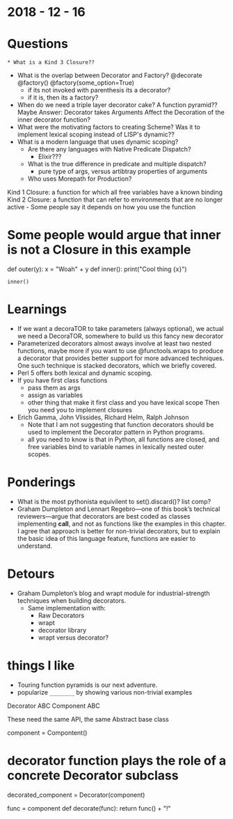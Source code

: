 2018 - 12 - 16
==============

Questions
=========
	* What is a Kind 3 Closure??
  * What is the overlap between Decorator and Factory?
    @decorate
    @factory()
    @factory(some_option=True)
    * if its not invoked with parenthesis its a decorator?
    * if it is, then its a factory?
  * When do we need a triple layer decorator cake?
    A function pyramid??
    Maybe Answer: Decorator takes Arguments
                  Affect the Decoration of the inner decorator
                  function?
  * What were the motivating factors to creating Scheme?
    Was it to implement lexical scoping instead of LISP's dynamic??
  * What is a modern language that uses dynamic scoping?
	* Are there any languages with Native Predicate Dispatch?
		- Elixir???
	* What is the true difference in predicate and multiple dispatch?
		- pure type of args, versus artibtray properties of arguments
	* Who uses Morepath for Production?



Kind 1 Closure: a function for which all free variables have a known binding
Kind 2 Closure: a function that can refer to environments that are no longer active
		- Some people say it depends on how you use the function


# Some people would argue that inner is not a Closure in this example
def outer(y):
	x = "Woah" + y
	def inner():
		print("Cool thing {x}")

	inner()


Learnings
=========
  * If we want a decoraTOR to take parameters (always optional),
    we actual we need a DecoraTOR, somewhere to build us
    this fancy new decorator
  * Parameterized decorators almost aways involve at least two nested functions, maybe more if you want to use @functools.wraps to produce a decorator that provides better support for more advanced techniques. One such technique is stacked decorators, which we briefly covered.
  *  Perl 5 offers both lexical and dynamic scoping.
  * If you have first class functions
    - pass them as args
    - assign as variables
    - other thing that make it first class
    and you have lexical scope
    Then you need you to implement closures
  * Erich Gamma, John Vlissides, Richard Helm, Ralph Johnson
	* Note that I am not suggesting that function decorators should be used to implement the Decorator pattern in Python programs. 
	* all you need to know is that in Python, all functions are closed, and free variables bind to variable names in lexically nested outer scopes.

Ponderings
==========
  * What is the most pythonista equivilent to set().discard()?
    list comp?
  * Graham Dumpleton and Lennart Regebro—one of this book’s technical reviewers—argue that decorators are best coded as classes implementing __call__, and not as functions like the examples in this chapter. I agree that approach is better for non-trivial decorators, but to explain the basic idea of this language feature, functions are easier to understand.


Detours
=======
  * Graham Dumpleton’s blog and wrapt module for industrial-strength techniques when building decorators.
	* Same implementation with:
		- Raw Decorators
		- wrapt
		- decorator library
		- wrapt versus decorator?


things I like
=============
  * Touring function pyramids is our next adventure.
  * popularize `________` by showing various non-trivial examples





Decorator ABC
Component ABC

These need the same API, the same Abstract base class

component = Compontent()

# decorator function plays the role of a concrete Decorator subclass
decorated_component = Decorator(component)

func = component
def decorate(func):
	return func() + "!"
